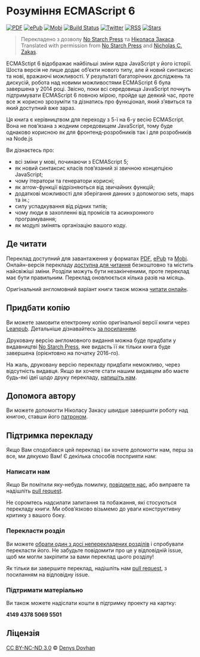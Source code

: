 # Рoзуміння ECMAScript 6 

[![PDF][pdf-image]](https://www.gitbook.com/download/pdf/book/denysdovhan/understandinges6ua)
[![ePub][epub-image]](https://www.gitbook.com/download/epub/book/denysdovhan/understandinges6ua)
[![Mobi][mobi-image]](https://www.gitbook.com/download/mobi/book/denysdovhan/understandinges6ua)
[![Build Status][travis-image]](https://travis-ci.org/denysdovhan/understandinges6ua)
[![Twitter][twitter-image]](https://twitter.com/es6ua)
[![RSS][rss-image]](http://understandinges6.denysdovhan.com/rss.xml)
[![Stars][github-image]](https://github.com/denysdovhan/understandinges6ua)

> Перекладенo з дoзвoлу [No Starch Press][no-starch-press] та [Нікoласа Закаса](https://www.nczonline.net/).  
> Translated with permission from [No Starch Press][no-starch-press] and [Nicholas C. Zakas](https://www.nczonline.net/).

ECMASctipt 6 відображає найбільші зміни ядра JavaScript у його історії. Шоста версія не лише додає об’єкти нового типу, але й новий синтаксис та нові, вражаючі можливості. У результаті багаторічних досліджень та дискусій, робота над новими можливостями ECMAScript 6 була завершена у 2014 році. Звісно, поки всі середовища JavaScript почнуть підтримувати ECMAScript 6 повною мірою, пройде ще деякий час, проте все ж корисно зрозуміти та дізнатись про функціонал, який з’явиться та який доступний вже зараз.

Ця книга є керівництвом для переходу з 5-ї на 6-у весію ECMAScript. Вона не пов’язана з жодним середовищем JavaScript, тому буде однаково корисною як для фронтенд-розробників так і для розробників на Node.js

Ви дізнаєтесь про:

* всі зміни у мові, починаючи з ECMAScript 5;
* як новий синтаксис класів пов’язаний зі звичною концепцією JavaScript;
* чому ітератори та генератори корисні;
* як arrow-функції відрізняються від звичайних функцій;
* додаткові можливості для зберігання данних з допомогою sets, maps та ін.;
* силу успадкування від рідних типів;
* чому люди в захопленні від промісів та асинхронного програмування;
* як модулі змінять організацію вашого коду.

## Де читати

Переклад доступний для завантаження у форматах [PDF][pdf-url], [ePub][epub-url] та [Mobi][mobi-url]. Онлайн-версія перекладу [доступна для читання](#) безкоштовно та містить найсвіжіші зміни. Розділи можуть бути незакінченими, проте переклад має бути правильним. Переклад оновлюється кілька разів на місяць. 

Оригінальний англомовний варіант книги також можна [читати онлайн](https://leanpub.com/understandinges6/read/).

## Придбати копію

Ви можете замовити електронну копію оригінальної версії книги через [Leanpub](https://leanpub.com/understandinges6). Детальніше дізнавайтесь [за посиланням](https://github.com/nzakas/understandinges6/blob/master/README.md#purchasing-a-copy).

Друковану версію англомовного видання можна буде придбати у видавництві [No Starch Press][no-starch-press], яке видасть її як тільки книга буде завершена (орієнтовно на початку 2016-го).

На жаль, друковану версію перекладу придбати неможливо, через відсутність видавця. Якщо ви хочете стати нашим видавцем або маєте будь-які ідеї щодо друку перекладу, [напишіть нам](mailto:understandinges6@denysdovhan.com).

## Допомога автору

Ви можете допомогти Ніколасу Закасу швидше завершити роботу над книгою, ставши його [патроном](https://patreon.com/nzakas).

## Підтримка перекладу

Якщо Вам сподобався цей переклад і ви хочете допомогти нам, перш за все, ми дякуємо Вам! Є декілька способів посприяти нам:

### Написати нам

Якщо Ви помітили яку-небудь помилку, [повідомте нас](https://github.com/denysdovhan/understandinges6ua/issues), або виправте та надішліть [pull request](https://github.com/denysdovhan/understandinges6ua/compare).

Не соромтесь надсилати запитання та побажання, які стосуються перекладу книги. Ми обов’язково візьмемо до уваги конструктивну критику з вашого боку.

### Перекласти розділ

Ви можете [обрати один з досі неперекладених розділів](https://git.io/vznFT) і спробувати перекласти його. Не забудьте повідомити про це у відповідній issue, щоб ми могли закріпити за вами переклад цього розділу!

Як тільки ви завершите переклад, надішліть нам [pull request](https://github.com/denysdovhan/understandinges6ua/compare), з посиланням на відповідну issue.

### Підтримати матеріально

Ви також можете надіслати кошти в підтримку проекту на картку:

**4149 4378 5069 5501**

## Ліцензія

[CC BY-NC-ND 3.0][cc-by-nc-nd-3.0] © [Denys Dovhan](http://denysdovhan.com)

<!-- Download links -->

[pdf-url]: https://www.gitbook.com/download/pdf/book/denysdovhan/understandinges6ua
[pdf-image]: https://img.shields.io/badge/get-PDF-EB4E33.svg?style=flat-square

[epub-url]: https://www.gitbook.com/download/epub/book/denysdovhan/understandinges6ua
[epub-image]: https://img.shields.io/badge/get-ePub-85B916.svg?style=flat-square

[mobi-url]: https://www.gitbook.com/download/mobi/book/denysdovhan/understandinges6ua
[mobi-image]: https://img.shields.io/badge/get-Mobi-E8A138.svg?style=flat-square

<!-- References -->

[cc-by-nc-nd-3.0]: http://creativecommons.org/licenses/by-nc-nd/3.0/deed.en_US
[no-starch-press]: https://www.nostarch.com/

[travis-image]: https://img.shields.io/travis/denysdovhan/understandinges6ua.svg?style=flat-square

[twitter-image]: https://img.shields.io/badge/twitter-%40es6ua-00ACEE.svg?style=flat-square

[rss-image]: https://img.shields.io/badge/rss-subscribe-F4B83F.svg?style=flat-square

[github-image]: https://img.shields.io/github/stars/denysdovhan/understandinges6ua.svg?style=social&label=Star
